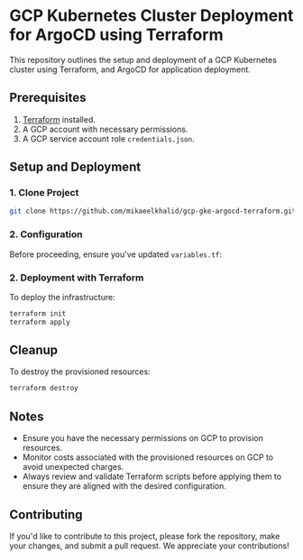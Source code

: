 # GCP Kubernetes Cluster Deployment for ArgoCD using Terraform

This repository outlines the setup and deployment of a GCP Kubernetes cluster using Terraform, and ArgoCD for application deployment.

## Prerequisites

1. [Terraform](https://learn.hashicorp.com/tutorials/terraform/install-cli) installed.
2. A GCP account with necessary permissions.
3. A GCP service account role `credentials.json`.

## Setup and Deployment

### 1. Clone Project

```bash
git clone https://github.com/mikaeelkhalid/gcp-gke-argocd-terraform.git
```

### 2. Configuration

Before proceeding, ensure you've updated `variables.tf`:

### 2. Deployment with Terraform

To deploy the infrastructure:

```bash
terraform init
terraform apply
```

## Cleanup

To destroy the provisioned resources:

```bash
terraform destroy
```

## Notes

- Ensure you have the necessary permissions on GCP to provision resources.
- Monitor costs associated with the provisioned resources on GCP to avoid unexpected charges.
- Always review and validate Terraform scripts before applying them to ensure they are aligned with the desired configuration.

## Contributing

If you'd like to contribute to this project, please fork the repository, make your changes, and submit a pull request. We appreciate your contributions!


